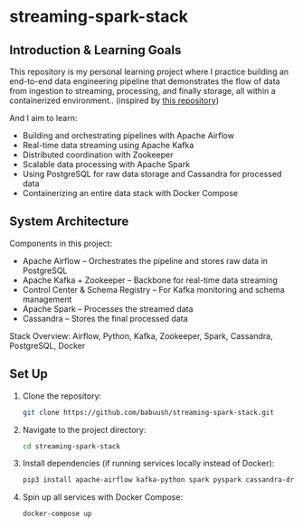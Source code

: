 # streaming-spark-stack

## Introduction & Learning Goals
This repository is my personal learning project where I practice building an end-to-end data engineering pipeline that demonstrates the flow of data from ingestion to streaming, processing, and finally storage, all within a containerized environment.. (inspired by [this repository](https://github.com/airscholar/e2e-data-engineering)) 

And I aim to learn:
- Building and orchestrating pipelines with Apache Airflow
- Real-time data streaming using Apache Kafka
- Distributed coordination with Zookeeper
- Scalable data processing with Apache Spark
- Using PostgreSQL for raw data storage and Cassandra for processed data
- Containerizing an entire data stack with Docker Compose

## System Architecture

Components in this project:
- Apache Airflow – Orchestrates the pipeline and stores raw data in PostgreSQL
- Apache Kafka + Zookeeper – Backbone for real-time data streaming
- Control Center & Schema Registry – For Kafka monitoring and schema management
- Apache Spark – Processes the streamed data
- Cassandra – Stores the final processed data

Stack Overview: Airflow, Python, Kafka, Zookeeper, Spark, Cassandra, PostgreSQL, Docker

## Set Up

1. Clone the repository:
    ```bash
    git clone https://github.com/babuush/streaming-spark-stack.git
    ```

2. Navigate to the project directory:
    ```bash
    cd streaming-spark-stack
    ```

3. Install dependencies (if running services locally instead of Docker):
    ```bash
    pip3 install apache-airflow kafka-python spark pyspark cassandra-driver
    ```

4. Spin up all services with Docker Compose:
    ```bash
    docker-compose up
    ```
